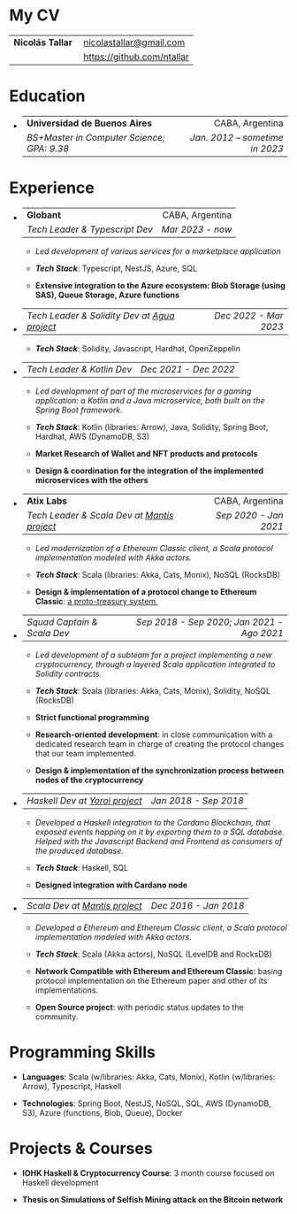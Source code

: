 <h1>My CV</h1>
<body>
<table>
<tbody>
<tr class="odd">
<td style="text-align: left;"><strong>Nicolás Tallar</strong></td>
<td style="text-align: left;"> <a href="mailto:nicolastallar@gmail.com">nicolastallar@gmail.com</a></td>
</tr>
<tr class="even">
<td style="text-align: left;"></td>
<td style="text-align: left;"> <a href="https://github.com/ntallar">https://github.com/ntallar</a></td>
</tr>
</tbody>
</table>
<h1 id="education">Education</h1>
<ul>
<li><table>
<tbody>
<tr class="odd">
<td style="text-align: left;"><strong>Universidad de Buenos Aires</strong></td>
<td style="text-align: right;">CABA, Argentina</td>
</tr>
<tr class="even">
<td style="text-align: left;"><em>BS+Master in Computer Science; GPA: 9.38</em></td>
<td style="text-align: right;"><em>Jan. 2012 – sometime in 2023</em></td>
</tr>
</tbody>
</table></li>
</ul>
<h1 id="experience">Experience</h1>
<ul>
<li><table>
<tbody>
<tr class="odd">
<td style="text-align: left;"><strong>Globant</strong></td>
<td style="text-align: right;">CABA, Argentina</td>
</tr>
<tr class="even">
<td style="text-align: left;"><em>Tech Leader &amp; Typescript Dev</em></td>
<td style="text-align: right;"><em>Mar 2023 - now</em></td>
</tr>
</tbody>
</table>
<ul>
<li><p><em>Led development of various services for a marketplace application</em></p></li>
</ul>
<ul>
<li><p><span> <strong><em>Tech Stack</em></strong><span>: Typescript, NestJS, Azure, SQL </span> </span></p></li>
<li><p><span> <strong>Extensive integration to the Azure ecosystem: Blob Storage (using SAS), Queue Storage, Azure functions</strong> </span></p></li>
</ul></li>
<li><table>
<tbody>
<tr class="odd">
<td style="text-align: left;"><em>Tech Leader &amp; Solidity Dev at <a href="https://gitlab.com/atixlabs-oss/agua">Agua project</a></em></td>
<td style="text-align: right;"><em>Dec 2022 - Mar 2023</em></td>
</tr>
</tbody>
</table>
<ul>
<li><p><span> <strong><em>Tech Stack</em></strong><span>: Solidity, Javascript, Hardhat, OpenZeppelin </span> </span></p></li>
</ul></li>
<li><table>
<tbody>
<tr class="odd">
<td style="text-align: left;"><em>Tech Leader &amp; Kotlin Dev</em></td>
<td style="text-align: right;"><em>Dec 2021 - Dec 2022</em></td>
</tr>
</tbody>
</table>
<ul>
<li><p><em>Led development of part of the microservices for a gaming application: a Kotlin and a Java microservice, both built on the Spring Boot framework.</em></p></li>
</ul>
<ul>
<li><p><span> <strong><em>Tech Stack</em></strong><span>: Kotlin (libraries: Arrow), Java, Solidity, Spring Boot, Hardhat, AWS (DynamoDB, S3) </span> </span></p></li>
<li><p><span> <strong>Market Research of Wallet and NFT products and protocols</strong> </span></p></li>
<li><p><span> <strong>Design &amp; coordination for the integration of the implemented microservices with the others</strong> </span></p></li>
</ul></li>
<li><table>
<tbody>
<tr class="odd">
<td style="text-align: left;"><strong>Atix Labs</strong></td>
<td style="text-align: right;">CABA, Argentina</td>
</tr>
<tr class="even">
<td style="text-align: left;"><em>Tech Leader &amp; Scala Dev at <a href="https://github.com/input-output-hk/mantis">Mantis project</a></em></td>
<td style="text-align: right;"><em>Sep 2020 - Jan 2021</em></td>
</tr>
</tbody>
</table>
<ul>
<li><p><em>Led modernization of a Ethereum Classic client, a Scala protocol implementation modeled with Akka actors.</em></p></li>
</ul>
<ul>
<li><p><span> <strong><em>Tech Stack</em></strong><span>: Scala (libraries: Akka, Cats, Monix), NoSQL (RocksDB) </span> </span></p></li>
<li><p><span> <strong>Design &amp; implementation of a protocol change to Ethereum Classic</strong><span>: <a href="https://ecips.ethereumclassic.org/ECIPs/ecip-1098">a proto-treasury system.</a> </span> </span></p></li>
</ul></li>
<li><table>
<tbody>
<tr class="odd">
<td style="text-align: left;"><em>Squad Captain &amp; Scala Dev</em></td>
<td style="text-align: right;"><em>Sep 2018 - Sep 2020; Jan 2021 - Ago 2021</em></td>
</tr>
</tbody>
</table>
<ul>
<li><p><em>Led development of a subteam for a project implementing a new cryptocurrency, through a layered Scala application integrated to Solidity contracts.</em></p></li>
</ul>
<ul>
<li><p><span> <strong><em>Tech Stack</em></strong><span>: Scala (libraries: Akka, Cats, Monix), Solidity, NoSQL (RocksDB) </span> </span></p></li>
<li><p><span> <strong>Strict functional programming</strong> </span></p></li>
<li><p><span> <strong>Research-oriented development</strong><span>: in close communication with a dedicated research team in charge of creating the protocol changes that our team implemented. </span> </span></p></li>
<li><p><span> <strong>Design &amp; implementation of the synchronization process between nodes of the cryptocurrency</strong> </span></p></li>
</ul></li>
<li><table>
<tbody>
<tr class="odd">
<td style="text-align: left;"><em>Haskell Dev at <a href="https://github.com/input-output-hk/project-icarus-importer">Yoroi project</a></em></td>
<td style="text-align: right;"><em>Jan 2018 - Sep 2018</em></td>
</tr>
</tbody>
</table>
<ul>
<li><p><em>Developed a Haskell integration to the Cardano Blockchain, that exposed events happing on it by exporting them to a SQL database. Helped with the Javascript Backend and Frontend as consumers of the produced database.</em></p></li>
</ul>
<ul>
<li><p><span> <strong><em>Tech Stack</em></strong><span>: Haskell, SQL </span> </span></p></li>
<li><p><span> <strong>Designed integration with Cardano node</strong> </span></p></li>
</ul></li>
<li><table>
<tbody>
<tr class="odd">
<td style="text-align: left;"><em>Scala Dev at <a href="https://github.com/input-output-hk/mantis">Mantis project</a></em></td>
<td style="text-align: right;"><em>Dec 2016 - Jan 2018</em></td>
</tr>
</tbody>
</table>
<ul>
<li><p><em>Developed a Ethereum and Ethereum Classic client, a Scala protocol implementation modeled with Akka actors.</em></p></li>
</ul>
<ul>
<li><p><span> <strong><em>Tech Stack</em></strong><span>: Scala (Akka actors), NoSQL (LevelDB and RocksDB) </span> </span></p></li>
<li><p><span> <strong>Network Compatible with Ethereum and Ethereum Classic</strong><span>: basing protocol implementation on the Ethereum paper and other of its implementations. </span> </span></p></li>
<li><p><span> <strong>Open Source project</strong><span>: with periodic status updates to the community. </span> </span></p></li>
</ul></li>
</ul>
<h1 id="programming-skills">Programming Skills</h1>
<ul>
<li><p><span> <strong>Languages</strong><span>: Scala (w/libraries: Akka, Cats, Monix), Kotlin (w/libraries: Arrow), Typescript, Haskell </span> </span></p></li>
<li><p><span> <strong>Technologies</strong><span>: Spring Boot, NestJS, NoSQL, SQL, AWS (DynamoDB, S3), Azure (functions, Blob, Queue), Docker </span> </span></p></li>
</ul>
<h1 id="projects-courses">Projects &amp; Courses</h1>
<ul>
<li><p><span> <strong>IOHK Haskell &amp; Cryptocurrency Course</strong><span>: 3 month course focused on Haskell development </span> </span></p></li>
<li><p><span> <strong>Thesis on Simulations of Selfish Mining attack on the Bitcoin network</strong> </span></p></li>
</ul>
</body>
</html>
